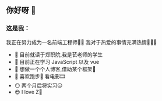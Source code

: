 ## 你好呀 👋


### 这是我：
我正在努力成为一名前端工程师👨‍💻  我对于热爱的事情充满热情🌹🐱🌈
- 🔭 目前就读于郑职院,我是苌老师的学生
- 🌱 目前正在学习 JavaScript 以及 vue
- 💬 想做一个个人博客,借助某个框架🎈
- 🤔 喜欢跑步🏃 看电影🎞️
- 😶 两个月后将实习😒
- 😍 I love Z🌈

